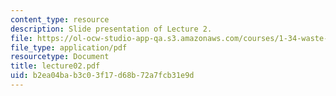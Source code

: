 ```yaml
---
content_type: resource
description: Slide presentation of Lecture 2.
file: https://ol-ocw-studio-app-qa.s3.amazonaws.com/courses/1-34-waste-containment-and-remediation-technology-spring-2004/b2ea04bab3c03f17d68b72a7fcb31e9d_lecture02.pdf
file_type: application/pdf
resourcetype: Document
title: lecture02.pdf
uid: b2ea04ba-b3c0-3f17-d68b-72a7fcb31e9d
---
```

